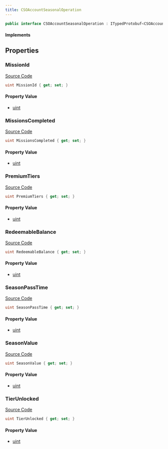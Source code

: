 ```yaml
---
title: CSOAccountSeasonalOperation
---
```


```csharp
public interface CSOAccountSeasonalOperation : ITypedProtobuf<CSOAccountSeasonalOperation>, INativeHandle
```

#### Implements

## Properties

### MissionId

[Source Code](https://github.com/swiftly-solution/swiftlys2/blob/beta/managed/src/SwiftlyS2.Generated/Protobufs/Interfaces/CSOAccountSeasonalOperation.cs#L22)

```csharp
uint MissionId { get; set; }
```

#### Property Value

- [uint](https://learn.microsoft.com/dotnet/api/system.uint32)

### MissionsCompleted

[Source Code](https://github.com/swiftly-solution/swiftlys2/blob/beta/managed/src/SwiftlyS2.Generated/Protobufs/Interfaces/CSOAccountSeasonalOperation.cs#L25)

```csharp
uint MissionsCompleted { get; set; }
```

#### Property Value

- [uint](https://learn.microsoft.com/dotnet/api/system.uint32)

### PremiumTiers

[Source Code](https://github.com/swiftly-solution/swiftlys2/blob/beta/managed/src/SwiftlyS2.Generated/Protobufs/Interfaces/CSOAccountSeasonalOperation.cs#L19)

```csharp
uint PremiumTiers { get; set; }
```

#### Property Value

- [uint](https://learn.microsoft.com/dotnet/api/system.uint32)

### RedeemableBalance

[Source Code](https://github.com/swiftly-solution/swiftlys2/blob/beta/managed/src/SwiftlyS2.Generated/Protobufs/Interfaces/CSOAccountSeasonalOperation.cs#L28)

```csharp
uint RedeemableBalance { get; set; }
```

#### Property Value

- [uint](https://learn.microsoft.com/dotnet/api/system.uint32)

### SeasonPassTime

[Source Code](https://github.com/swiftly-solution/swiftlys2/blob/beta/managed/src/SwiftlyS2.Generated/Protobufs/Interfaces/CSOAccountSeasonalOperation.cs#L31)

```csharp
uint SeasonPassTime { get; set; }
```

#### Property Value

- [uint](https://learn.microsoft.com/dotnet/api/system.uint32)

### SeasonValue

[Source Code](https://github.com/swiftly-solution/swiftlys2/blob/beta/managed/src/SwiftlyS2.Generated/Protobufs/Interfaces/CSOAccountSeasonalOperation.cs#L13)

```csharp
uint SeasonValue { get; set; }
```

#### Property Value

- [uint](https://learn.microsoft.com/dotnet/api/system.uint32)

### TierUnlocked

[Source Code](https://github.com/swiftly-solution/swiftlys2/blob/beta/managed/src/SwiftlyS2.Generated/Protobufs/Interfaces/CSOAccountSeasonalOperation.cs#L16)

```csharp
uint TierUnlocked { get; set; }
```

#### Property Value

- [uint](https://learn.microsoft.com/dotnet/api/system.uint32)

